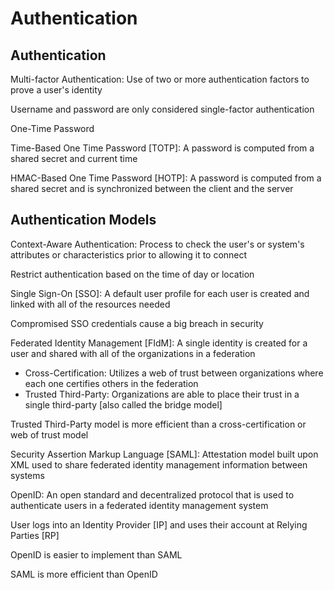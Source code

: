 # Authentication # 

## Authentication ## 

Multi-factor Authentication: Use of two or more authentication factors to prove a user's identity 

Username and password are only considered single-factor authentication 

One-Time Password 

Time-Based One Time Password [TOTP]: A password is computed from a shared secret and current time 

HMAC-Based One Time Password [HOTP]: A password is computed from a shared secret and is synchronized between the client and the server 

## Authentication Models ## 

Context-Aware Authentication: Process to check the user's or system's attributes or characteristics prior to allowing it to connect 

Restrict authentication based on the time of day or location 

Single Sign-On [SSO]: A default user profile for each user is created and linked with all of the resources needed 

Compromised SSO credentials cause a big breach in security 

Federated Identity Management [FIdM]: A single identity is created for a user and shared with all of the organizations in a federation 
* Cross-Certification: Utilizes a web of trust between organizations where each one certifies others in the federation 
* Trusted Third-Party: Organizations are able to place their trust in a single third-party [also called the bridge model] 

Trusted Third-Party model is more efficient than a cross-certification or web of trust model 

Security Assertion Markup Language [SAML]: Attestation model built upon XML used to share federated identity management information between systems 

OpenID: An open standard and decentralized protocol that is used to authenticate users in a federated identity management system 

User logs into an Identity Provider [IP] and uses their account at Relying Parties [RP] 

OpenID is easier to implement than SAML 

SAML is more efficient than OpenID 